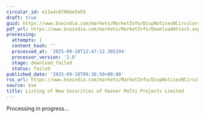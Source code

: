 ```yaml
---
circular_id: e11a4c0796be5e59
draft: true
guid: https://www.bseindia.com/markets/MarketInfo/DispNoticesNCirculars.aspx?Noticeid={6ED9F8DE-3368-41EE-BEA9-CEF6A5B1EAFD}&noticeno=20250918-9&dt=09/18/2025&icount=9&totcount=41&flag=0
pdf_url: https://www.bseindia.com/markets/MarketInfo/DownloadAttach.aspx?id=20250918-9&attachedId=
processing:
  attempts: 1
  content_hash: ''
  processed_at: '2025-09-18T12:47:13.385194'
  processor_version: '2.0'
  stage: download_failed
  status: failed
published_date: '2025-09-18T09:38:50+00:00'
rss_url: https://www.bseindia.com/markets/MarketInfo/DispNoticesNCirculars.aspx?Noticeid={6ED9F8DE-3368-41EE-BEA9-CEF6A5B1EAFD}&noticeno=20250918-9&dt=09/18/2025&icount=9&totcount=41&flag=0
source: bse
title: Listing of New Securities of Hazoor Multi Projects Limited
---
```


Processing in progress...